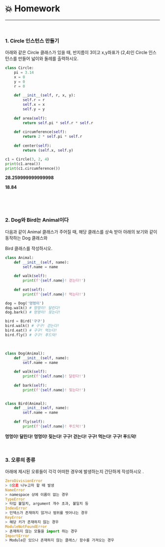 # :boom: Homework

---

​			

### 1. Circle 인스턴스 만들기

아래와 같은 Circle 클래스가 있을 때, 반지름이 3이고 x,y좌표가 (2,4)인 Circle 인스턴스를 만들어 넓이와 둘레를 출력하시오.



```python
class Circle:
    pi = 3.14
    x = 0
    y = 0
    r = 0
    
    def __init__(self, r, x, y):
        self.r = r
        self.x = x
        self.y = y
        
    def area(self):
        return self.pi * self.r * self.r
    
    def circumference(self):
        return 2 * self.pi * self.r
    
    def center(self):
        return (self.x, self.y)
```

```python
c1 = Circle(3, 2, 4)
print(c1.area())
print(c1.circumference())
```

**28.259999999999998**

**18.84**

​						

​											

### 2. Dog와 Bird는 Animal이다

다음과 같이  Animal 클래스가 주어질 때, 해당 클래스를 상속 받아 아래의 보기와 같이 동작하는 Dog 클래스와 

Bird 클래스를 작성하시오.

```python
class Animal:
    def __init__(self, name):
        self.name = name
        
    def walk(self):
        print(f'{self.name}! 걷는다!')
    
    def eat(self):
        print(f'{self.name}! 먹는다!')
```

```python
dog = Dog('멍멍이')
dog.walk() # 멍멍이! 달린다!
dog.bark() # 멍멍이! 짖는다!

bird = Bird('구구')
bird.walk() # 구구! 걷는다!
bird.eat() # 구구! 먹는다!
bird.fly() # 구구! 푸드덕!
```

​										

```python
class Dog(Animal):
    def __init__(self, name):
        self.name = name
    
    def walk(self):
        print(f'{self.name}! 달린다!')
       
    def bark(self):
        print(f'{self.name}! 짖는다!')
        

class Bird(Animal):
    def __init__(self, name):
        self.name = name
    
    def fly(self):
        print(f'{self.name}! 푸드덕!')
```

**멍멍이! 달린다!**
**멍멍이! 짖는다!**
**구구! 걷는다!**
**구구! 먹는다!**
**구구! 푸드덕!**		

​														

### 3. 오류의 종류

아래에 제시된 오류들이 각각 어떠한 경우에 발생하는지 간단하게 작성하시오 .



```python
ZeroDivisionError   
> 0으로 나누고자 할 때 발생
NameError
> namespace 상에 이름이 없는 경우
TypeError
> 타입 불일치, argument 개수 초과, 불일치 등
IndexError
> 인덱스가 존재하지 않거나 범위를 벗어나는 경우
KeyError
> 해당 키가 존재하지 않는 경우
ModuleNotFoundError
> 존재하지 않는 모듈을 import 하는 경우
ImportError
> Module은 있으나 존재하지 않는 클래스/ 함수를 가져오는 경우
```

